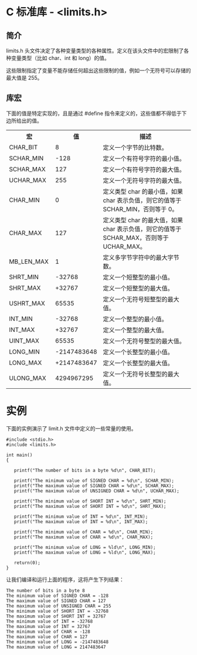 # C 标准库 - <limits.h>

## 简介
limits.h 头文件决定了各种变量类型的各种属性。定义在该头文件中的宏限制了各种变量类型（比如 char、int 和 long）的值。

这些限制指定了变量不能存储任何超出这些限制的值，例如一个无符号可以存储的最大值是 255。

## 库宏
下面的值是特定实现的，且是通过 #define 指令来定义的，这些值都不得低于下边所给出的值。

</p> <table > <tr><th style="width:25%">宏</th><th style="width:25%">值</th><th>描述</th></tr> <tr><td>CHAR_BIT </td><td>8</td><td>定义一个字节的比特数。</td></tr> <tr><td>SCHAR_MIN</td><td>-128</td><td>定义一个有符号字符的最小值。</td></tr> <tr><td>SCHAR_MAX</td><td>127</td><td>定义一个有符号字符的最大值。</td></tr> <tr><td>UCHAR_MAX </td><td>255</td><td>定义一个无符号字符的最大值。</td></tr> <tr><td>CHAR_MIN</td><td>0</td><td>定义类型 char 的最小值，如果 char 表示负值，则它的值等于 SCHAR_MIN，否则等于 0。</td></tr> <tr><td>CHAR_MAX</td><td>127</td><td>定义类型 char 的最大值，如果 char 表示负值，则它的值等于 SCHAR_MAX，否则等于 UCHAR_MAX。</td></tr> <tr><td>MB_LEN_MAX </td><td>1</td><td>定义多字节字符中的最大字节数。</td></tr> <tr><td>SHRT_MIN</td><td>-32768</td><td>定义一个短整型的最小值。</td></tr> <tr><td>SHRT_MAX </td><td>+32767</td><td>定义一个短整型的最大值。</td></tr> <tr><td>USHRT_MAX </td><td>65535</td><td>定义一个无符号短整型的最大值。</td></tr> <tr><td>INT_MIN </td><td>-32768</td><td>定义一个整型的最小值。</td></tr> <tr><td>INT_MAX </td><td>+32767</td><td>定义一个整型的最大值。</td></tr> <tr><td>UINT_MAX</td><td>65535</td><td>定义一个无符号整型的最大值。</td></tr> <tr><td>LONG_MIN </td><td>-2147483648</td><td>定义一个长整型的最小值。</td></tr> <tr><td>LONG_MAX </td><td>+2147483647</td><td>定义一个长整型的最大值。</td></tr> <tr><td>ULONG_MAX </td><td>4294967295</td><td>定义一个无符号长整型的最大值。</td></tr> </table> 

# 实例
下面的实例演示了 limit.h 文件中定义的一些常量的使用。

```
#include <stdio.h>
#include <limits.h>

int main()
{

   printf("The number of bits in a byte %d\n", CHAR_BIT);

   printf("The minimum value of SIGNED CHAR = %d\n", SCHAR_MIN);
   printf("The maximum value of SIGNED CHAR = %d\n", SCHAR_MAX);
   printf("The maximum value of UNSIGNED CHAR = %d\n", UCHAR_MAX);

   printf("The minimum value of SHORT INT = %d\n", SHRT_MIN);
   printf("The maximum value of SHORT INT = %d\n", SHRT_MAX); 

   printf("The minimum value of INT = %d\n", INT_MIN);
   printf("The maximum value of INT = %d\n", INT_MAX);

   printf("The minimum value of CHAR = %d\n", CHAR_MIN);
   printf("The maximum value of CHAR = %d\n", CHAR_MAX);

   printf("The minimum value of LONG = %ld\n", LONG_MIN);
   printf("The maximum value of LONG = %ld\n", LONG_MAX);
  
   return(0);
}
```

让我们编译和运行上面的程序，这将产生下列结果：

```
The number of bits in a byte 8
The minimum value of SIGNED CHAR = -128
The maximum value of SIGNED CHAR = 127
The maximum value of UNSIGNED CHAR = 255
The minimum value of SHORT INT = -32768
The maximum value of SHORT INT = 32767
The minimum value of INT = -32768
The maximum value of INT = 32767
The minimum value of CHAR = -128
The maximum value of CHAR = 127
The minimum value of LONG = -2147483648
The maximum value of LONG = 2147483647
```